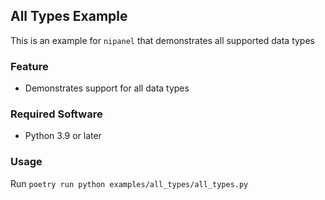 ## All Types Example

This is an example for `nipanel` that demonstrates all supported data types

### Feature

- Demonstrates support for all data types

### Required Software

- Python 3.9 or later

### Usage

Run `poetry run python examples/all_types/all_types.py`
